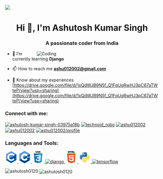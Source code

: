 ![](https://jusmarktech.com/public/a/images/pages/web_development.gif)
<h1 align="center">Hi 👋, I'm Ashutosh Kumar Singh</h1>
<h3 align="center">A passionate coder from India</h3>
<img align="right" alt="Coding" width="400" src="https://camo.githubusercontent.com/cae12fddd9d6982901d82580bdf321d81fb299141098ca1c2d4891870827bf17/68747470733a2f2f6d69726f2e6d656469756d2e636f6d2f6d61782f313336302f302a37513379765349765f7430696f4a2d5a2e676966">

- 🌱 I’m currently learning **Django**

- 📫 How to reach me **ashu012002@gmail.com**

- 📄 Know about my experiences [https://drive.google.com/file/d/1xQdWJB9N5f_Q1FqUqRwHJ3pC67aTWteP/view?usp=sharing](https://drive.google.com/file/d/1xQdWJB9N5f_Q1FqUqRwHJ3pC67aTWteP/view?usp=sharing)

<h3 align="left">Connect with me:</h3>
<p align="left">
<a href="https://linkedin.com/in/ashutosh-kumar-singh-03975a18b" target="blank"><img align="center" src="https://raw.githubusercontent.com/rahuldkjain/github-profile-readme-generator/master/src/images/icons/Social/linked-in-alt.svg" alt="ashutosh-kumar-singh-03975a18b" height="30" width="40" /></a>
<a href="https://www.codechef.com/users/technoid_robo" target="blank"><img align="center" src="https://cdn.jsdelivr.net/npm/simple-icons@3.1.0/icons/codechef.svg" alt="technoid_robo" height="30" width="40" /></a>
<a href="https://codeforces.com/profile/ashu012002" target="blank"><img align="center" src="https://raw.githubusercontent.com/rahuldkjain/github-profile-readme-generator/master/src/images/icons/Social/codeforces.svg" alt="ashu012002" height="30" width="40" /></a>
<a href="https://www.leetcode.com/ashu012002" target="blank"><img align="center" src="https://raw.githubusercontent.com/rahuldkjain/github-profile-readme-generator/master/src/images/icons/Social/leet-code.svg" alt="ashu012002" height="30" width="40" /></a>
<a href="https://auth.geeksforgeeks.org/user/ashu012002/profile" target="blank"><img align="center" src="https://raw.githubusercontent.com/rahuldkjain/github-profile-readme-generator/master/src/images/icons/Social/geeks-for-geeks.svg" alt="ashu012002/profile" height="30" width="40" /></a>
</p>

<h3 align="left">Languages and Tools:</h3>
<p align="left"> <a href="https://www.cprogramming.com/" target="_blank" rel="noreferrer"> <img src="https://raw.githubusercontent.com/devicons/devicon/master/icons/c/c-original.svg" alt="c" width="40" height="40"/> </a> <a href="https://www.w3schools.com/cpp/" target="_blank" rel="noreferrer"> <img src="https://raw.githubusercontent.com/devicons/devicon/master/icons/cplusplus/cplusplus-original.svg" alt="cplusplus" width="40" height="40"/> </a> <a href="https://www.w3schools.com/css/" target="_blank" rel="noreferrer"> <img src="https://raw.githubusercontent.com/devicons/devicon/master/icons/css3/css3-original-wordmark.svg" alt="css3" width="40" height="40"/> </a> <a href="https://www.djangoproject.com/" target="_blank" rel="noreferrer"> <img src="https://cdn.worldvectorlogo.com/logos/django.svg" alt="django" width="40" height="40"/> </a> <a href="https://www.w3.org/html/" target="_blank" rel="noreferrer"> <img src="https://raw.githubusercontent.com/devicons/devicon/master/icons/html5/html5-original-wordmark.svg" alt="html5" width="40" height="40"/> </a> <a href="https://www.python.org" target="_blank" rel="noreferrer"> <img src="https://raw.githubusercontent.com/devicons/devicon/master/icons/python/python-original.svg" alt="python" width="40" height="40"/> </a> <a href="https://www.tensorflow.org" target="_blank" rel="noreferrer"> <img src="https://www.vectorlogo.zone/logos/tensorflow/tensorflow-icon.svg" alt="tensorflow" width="40" height="40"/> </a> </p>
<p><img align="left" src="https://github-readme-stats.vercel.app/api/top-langs?username=ashutosh0120&show_icons=true&locale=en&layout=compact" alt="ashutosh0120" /></p>

<p>&nbsp;<img align="center" src="https://github-readme-stats.vercel.app/api?username=ashutosh0120&show_icons=true&locale=en" alt="ashutosh0120" /></p>
